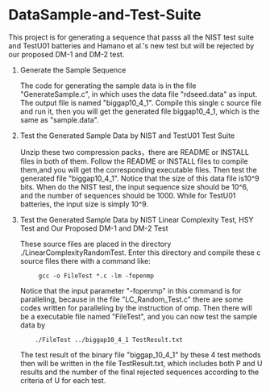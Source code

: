 # DataSample-and-Test-Suite
This project is for generating a sequence that passs all the NIST test suite and TestU01 batteries and Hamano et al.'s new test 
but will be rejected by our proposed DM-1 and DM-2 test.

1. Generate the Sample Sequence 

      The code for generating the sample data is in the file "GenerateSample.c", in which uses the data file "rdseed.data" as input. The 
output file is named "biggap10_4_1". Compile this single c source file and run it, then you will get the generated file biggap10_4_1,
which is the same as "sample.data".

2. Test the Generated Sample Data by NIST and TestU01 Test Suite

      Unzip these two compression packs，there are README or INSTALL files in both of them. Follow the README or INSTALL files to compile them,and you will get the corresponding executable files. Then test the generated file "biggap10_4_1". Notice that the size of this data file is10^9 bits. When do the NIST test, the input sequence size should be 10^6, and the number of sequences should be 1000. While for TestU01 batteries, the input size is simply 10^9.

3. Test the Generated Sample Data by NIST Linear Complexity Test, HSY Test and Our Proposed DM-1 and DM-2 Test

      These source files are placed in the directory ./LinearComplexityRandomTest. Enter this directory and compile these c source files there with a command like:

            gcc -o FileTest *.c -lm -fopenmp 
   
      Notice that the input parameter "-fopenmp" in this command is for paralleling, because in the file "LC_Random_Test.c" there are some codes written for paralleling by the instruction of omp. Then there will be a executable file named "FileTest", and you can now test the sample data by
           
           ./FileTest ../biggap10_4_1 TestResult.txt
   
      The test result of the binary file "biggap_10_4_1" by these 4 test methods then will be written in the file TestResult.txt, which includes  both P and U results and the number of the final rejected sequences according to the criteria of U for each test.

